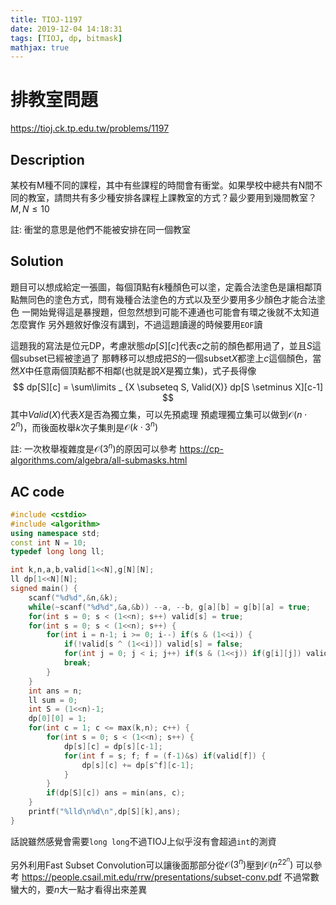 ```yaml
---
title: TIOJ-1197
date: 2019-12-04 14:18:31
tags: [TIOJ, dp, bitmask]
mathjax: true
---
```

# 排教室問題
https://tioj.ck.tp.edu.tw/problems/1197

## Description
某校有M種不同的課程，其中有些課程的時間會有衝堂。如果學校中總共有N間不同的教室，請問共有多少種安排各課程上課教室的方式？最少要用到幾間教室？
$M,N \leq 10$

註: 衝堂的意思是他們不能被安排在同一個教室

## Solution
題目可以想成給定一張圖，每個頂點有$k$種顏色可以塗，定義合法塗色是讓相鄰頂點無同色的塗色方式，問有幾種合法塗色的方式以及至少要用多少顏色才能合法塗色
一開始覺得這是暴搜題，但忽然想到可能不連通也可能會有環之後就不太知道怎麼實作
另外題敘好像沒有講到，不過這題讀邊的時候要用`EOF`讀

這題我的寫法是位元DP，考慮狀態$dp[S][c]$代表$c$之前的顏色都用過了，並且$S$這個subset已經被塗過了
那轉移可以想成把$S$的一個subset$X$都塗上$c$這個顏色，當然$X$中任意兩個頂點都不相鄰(也就是說$X$是獨立集)，式子長得像
$$
dp[S][c] = \sum\limits _ {X \subseteq S, Valid(X)} dp[S \setminus X][c-1]
$$
其中$Valid(X)$代表$X$是否為獨立集，可以先預處理
預處理獨立集可以做到$\mathcal{O}(n \cdot 2^n)$，而後面枚舉$k$次子集則是$\mathcal{O}(k \cdot 3^n)$

註: 一次枚舉複雜度是$\mathcal{O}(3^n)$的原因可以參考 https://cp-algorithms.com/algebra/all-submasks.html

## AC code
``` cpp
#include <cstdio>
#include <algorithm>
using namespace std;
const int N = 10;
typedef long long ll;

int k,n,a,b,valid[1<<N],g[N][N];
ll dp[1<<N][N];
signed main() {
    scanf("%d%d",&n,&k);
    while(~scanf("%d%d",&a,&b)) --a, --b, g[a][b] = g[b][a] = true;
    for(int s = 0; s < (1<<n); s++) valid[s] = true;
    for(int s = 0; s < (1<<n); s++) {
        for(int i = n-1; i >= 0; i--) if(s & (1<<i)) {
            if(!valid[s ^ (1<<i)]) valid[s] = false;
            for(int j = 0; j < i; j++) if(s & (1<<j)) if(g[i][j]) valid[s] = false;
            break;
        }
    }
    int ans = n;
    ll sum = 0;
    int S = (1<<n)-1;
    dp[0][0] = 1;
    for(int c = 1; c <= max(k,n); c++) {
        for(int s = 0; s < (1<<n); s++) {
            dp[s][c] = dp[s][c-1];
            for(int f = s; f; f = (f-1)&s) if(valid[f]) {
                dp[s][c] += dp[s^f][c-1];
            }
        }
        if(dp[S][c]) ans = min(ans, c);
    }
    printf("%lld\n%d\n",dp[S][k],ans);
}
```
話說雖然感覺會需要`long long`不過TIOJ上似乎沒有會超過`int`的測資

另外利用Fast Subset Convolution可以讓後面那部分從$\mathcal{O}(3^n)$壓到$\mathcal{O}(n^22^n)$
可以參考 https://people.csail.mit.edu/rrw/presentations/subset-conv.pdf
不過常數蠻大的，要$n$大一點才看得出來差異